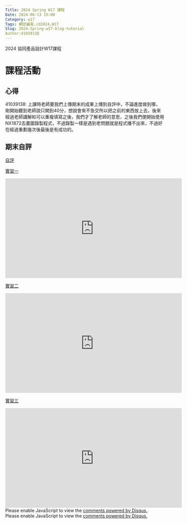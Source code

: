 ```yaml
---
Title: 2024 Spring W17 課程
Date: 2024-06-13 15:00
Category: w17
Tags: 網誌編寫,cd2024,W17
Slug: 2024-Spring-w17-blog-tutorial
Author:41039138
---
```


2024 協同產品設計W17課程

<!-- PELICAN_END_SUMMARY -->

# 課程活動

## 心得
41039138:
上課時老師要我們上傳期末的成果上傳到自評中，不論進度做到哪，剛開始聽到老師說只開到40分，想說會來不急交所以把之前的東西放上去，後來經過老師講解和可以重複填寫之後，我們才了解老師的意思，之後我們便開始使用NX1872去畫圖錄製程式，不過錄製一樣是遇到老問題就是程式播不出來，不過好在經過重劃幾次後最後是有成功的。

## 期末自評

[自評](https://forms.gle/kLp6CUyn9xy6ybRy6)


[實習一](https://www.youtube.com/watch?v=LdYhzhe-eEs)

<iframe width="560" height="315" src="https://www.youtube.com/embed/LdYhzhe-eEs?si=XZGPpMcrpYEhNKa8" title="YouTube video player" frameborder="0" allow="accelerometer; autoplay; clipboard-write; encrypted-media; gyroscope; picture-in-picture; web-share" referrerpolicy="strict-origin-when-cross-origin" allowfullscreen></iframe>

[實習二](https://www.youtube.com/watch?v=lKLA0nLA_8M)


<iframe width="560" height="315" src="https://www.youtube.com/embed/lKLA0nLA_8M?si=JINUjKtLaOA4zdXL" title="YouTube video player" frameborder="0" allow="accelerometer; autoplay; clipboard-write; encrypted-media; gyroscope; picture-in-picture; web-share" referrerpolicy="strict-origin-when-cross-origin" allowfullscreen></iframe>

[實習三](https://www.youtube.com/watch?v=-RXvD20jy50)

<iframe width="560" height="315" src="https://www.youtube.com/embed/-RXvD20jy50?si=nPCqYnYgm8pn937o" title="YouTube video player" frameborder="0" allow="accelerometer; autoplay; clipboard-write; encrypted-media; gyroscope; picture-in-picture; web-share" referrerpolicy="strict-origin-when-cross-origin" allowfullscreen></iframe>






<div id="disqus_thread"></div>
<script>
    /**  
    *  RECOMMENDED CONFIGURATION VARIABLES: EDIT AND UNCOMMENT THE SECTION BELOW TO INSERT DYNAMIC VALUES FROM YOUR PLATFORM OR CMS.
    *  LEARN WHY DEFINING THESE VARIABLES IS IMPORTANT: https://disqus.com/admin/universalcode/#configuration-variables    */
    /*
    var disqus_config = function () {
    this.page.url = PAGE_URL;  // Replace PAGE_URL with your page's canonical URL variable
    this.page.identifier = PAGE_IDENTIFIER; // Replace PAGE_IDENTIFIER with your page's unique identifier variable
    };
    */
    (function() { // DON'T EDIT BELOW THIS LINE
    var d = document, s = d.createElement('script');
    s.src = 'https://https-github-com-gujiafeng-github-io-cd2024.disqus.com/embed.js';
    s.setAttribute('data-timestamp', +new Date());
    (d.head || d.body).appendChild(s);
    })();
</script>
<noscript>Please enable JavaScript to view the <a href="https://disqus.com/?ref_noscript">comments powered by Disqus.</a></noscript>




<div id="disqus_thread"></div>
<script>
    /**  
    *  RECOMMENDED CONFIGURATION VARIABLES: EDIT AND UNCOMMENT THE SECTION BELOW TO INSERT DYNAMIC VALUES FROM YOUR PLATFORM OR CMS.
    *  LEARN WHY DEFINING THESE VARIABLES IS IMPORTANT: https://disqus.com/admin/universalcode/#configuration-variables    */
    /*
    var disqus_config = function () {
    this.page.url = PAGE_URL;  // Replace PAGE_URL with your page's canonical URL variable
    this.page.identifier = PAGE_IDENTIFIER; // Replace PAGE_IDENTIFIER with your page's unique identifier variable
    };
    */
    (function() { // DON'T EDIT BELOW THIS LINE
    var d = document, s = d.createElement('script');
    s.src = 'https://https-github-com-gujiafeng-github-io-cd2024.disqus.com/embed.js';
    s.setAttribute('data-timestamp', +new Date());
    (d.head || d.body).appendChild(s);
    })();
</script>
<noscript>Please enable JavaScript to view the <a href="https://disqus.com/?ref_noscript">comments powered by Disqus.</a></noscript>
